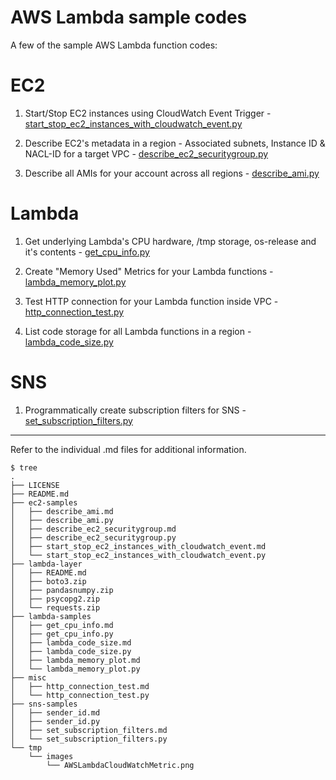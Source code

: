 # AWS Lambda sample codes

A  few of the sample AWS Lambda function codes:

EC2
===

1. Start/Stop EC2 instances using CloudWatch Event Trigger  - [start_stop_ec2_instances_with_cloudwatch_event.py](ec2-samples/start_stop_ec2_instances_with_cloudwatch_event.py)

2. Describe EC2's metadata in a region - Associated subnets, Instance ID & NACL-ID for a target VPC - [describe_ec2_securitygroup.py](ec2-samples/describe_ec2_securitygroup.py)

3. Describe all AMIs for your account across all regions - [describe_ami.py](ec2-samples/describe_ami.py)


Lambda
===

1. Get underlying Lambda's CPU hardware, /tmp storage, os-release and it's contents  - [get_cpu_info.py](lambda-samples/get_cpu_info.py)

2. Create "Memory Used" Metrics for your Lambda functions - [lambda_memory_plot.py](lambda-samples/lambda_memory_plot.py)

3. Test HTTP connection for your Lambda function inside VPC - [http_connection_test.py](misc/http_connection_test.py)

4. List code storage for all Lambda functions in a region - [lambda_code_size.py](lambda-samples/lambda_code_size.py)


SNS
===

1. Programmatically create subscription filters for SNS  - [set_subscription_filters.py](sns-samples/set_subscription_filters.py)


---
Refer to the individual .md files for additional information.

```
$ tree
.
├── LICENSE
├── README.md
├── ec2-samples
│   ├── describe_ami.md
│   ├── describe_ami.py
│   ├── describe_ec2_securitygroup.md
│   ├── describe_ec2_securitygroup.py
│   ├── start_stop_ec2_instances_with_cloudwatch_event.md
│   └── start_stop_ec2_instances_with_cloudwatch_event.py
├── lambda-layer
│   ├── README.md
│   ├── boto3.zip
│   ├── pandasnumpy.zip
│   ├── psycopg2.zip
│   └── requests.zip
├── lambda-samples
│   ├── get_cpu_info.md
│   ├── get_cpu_info.py
│   ├── lambda_code_size.md
│   ├── lambda_code_size.py
│   ├── lambda_memory_plot.md
│   └── lambda_memory_plot.py
├── misc
│   ├── http_connection_test.md
│   └── http_connection_test.py
├── sns-samples
│   ├── sender_id.md
│   ├── sender_id.py
│   ├── set_subscription_filters.md
│   └── set_subscription_filters.py
└── tmp
    └── images
        └── AWSLambdaCloudWatchMetric.png
```
